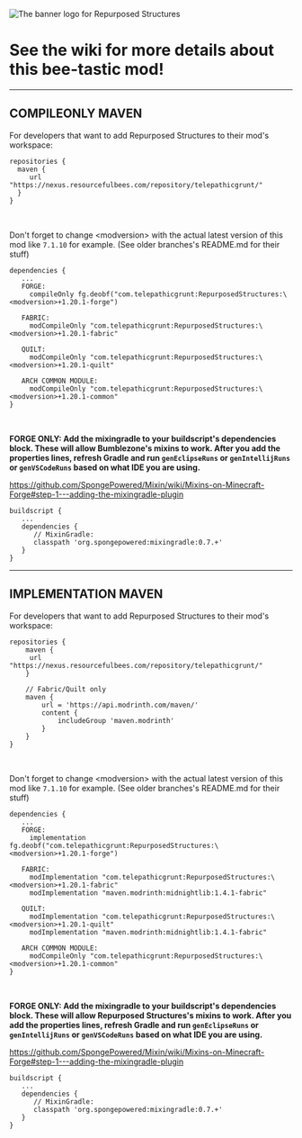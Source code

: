 ![The banner logo for Repurposed Structures](https://user-images.githubusercontent.com/40846040/212383632-2d628e1a-a086-490f-8863-823210407626.png)

# See the wiki for more details about this bee-tastic mod!

***

## COMPILEONLY MAVEN

For developers that want to add Repurposed Structures to their mod's workspace:

```
repositories {
  maven {
     url "https://nexus.resourcefulbees.com/repository/telepathicgrunt/"
  }
}
```

&nbsp;

Don't forget to change \<modversion> with the actual latest version of this mod like `7.1.10` for example. (See older branches's README.md for their stuff)

```
dependencies {
   ...
   FORGE: 
     compileOnly fg.deobf("com.telepathicgrunt:RepurposedStructures:\<modversion>+1.20.1-forge")
     
   FABRIC: 
     modCompileOnly "com.telepathicgrunt:RepurposedStructures:\<modversion>+1.20.1-fabric"
     
   QUILT: 
     modCompileOnly "com.telepathicgrunt:RepurposedStructures:\<modversion>+1.20.1-quilt"
     
   ARCH COMMON MODULE: 
     modCompileOnly "com.telepathicgrunt:RepurposedStructures:\<modversion>+1.20.1-common"
}
```

&nbsp;

**FORGE ONLY: Add the mixingradle to your buildscript's dependencies block. These will allow Bumblezone's mixins to work. After you add the properties lines, refresh Gradle and run `genEclipseRuns` or `genIntellijRuns` or `genVSCodeRuns` based on what IDE you are using.**

https://github.com/SpongePowered/Mixin/wiki/Mixins-on-Minecraft-Forge#step-1---adding-the-mixingradle-plugin

```
buildscript {
   ...
   dependencies {
      // MixinGradle:
      classpath 'org.spongepowered:mixingradle:0.7.+'
   }
}
```

***

## IMPLEMENTATION MAVEN

For developers that want to add Repurposed Structures to their mod's workspace:

```
repositories {
    maven {
     url "https://nexus.resourcefulbees.com/repository/telepathicgrunt/"
    }
    
    // Fabric/Quilt only
    maven {
        url = 'https://api.modrinth.com/maven/'
        content {
            includeGroup 'maven.modrinth'
        }
    }
}
```

&nbsp;

Don't forget to change \<modversion> with the actual latest version of this mod like `7.1.10` for example. (See older branches's README.md for their stuff)

```
dependencies {
   ...
   FORGE: 
     implementation fg.deobf("com.telepathicgrunt:RepurposedStructures:\<modversion>+1.20.1-forge")
     
   FABRIC: 
     modImplementation "com.telepathicgrunt:RepurposedStructures:\<modversion>+1.20.1-fabric"
     modImplementation "maven.modrinth:midnightlib:1.4.1-fabric" 
   
   QUILT: 
     modImplementation "com.telepathicgrunt:RepurposedStructures:\<modversion>+1.20.1-quilt"
     modImplementation "maven.modrinth:midnightlib:1.4.1-fabric" 
     
   ARCH COMMON MODULE: 
     modCompileOnly "com.telepathicgrunt:RepurposedStructures:\<modversion>+1.20.1-common"
}
```

&nbsp;

**FORGE ONLY: Add the mixingradle to your buildscript's dependencies block. These will allow Repurposed Structures's mixins to work. After you add the properties lines, refresh Gradle and run `genEclipseRuns` or `genIntellijRuns` or `genVSCodeRuns` based on what IDE you are using.**

https://github.com/SpongePowered/Mixin/wiki/Mixins-on-Minecraft-Forge#step-1---adding-the-mixingradle-plugin

```
buildscript {
   ...
   dependencies {
      // MixinGradle:
      classpath 'org.spongepowered:mixingradle:0.7.+'
   }
}
```